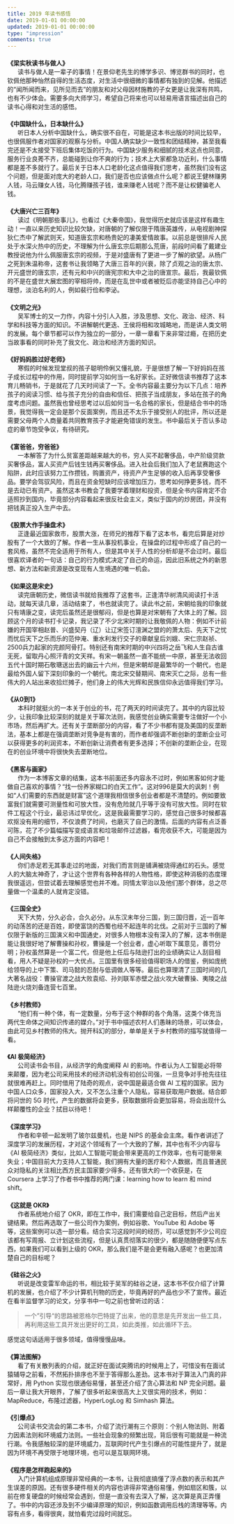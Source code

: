 ```yaml
---
title: 2019 年读书感悟
date: 2019-01-01 00:00:00
updated: 2019-01-01 00:00:00
type: "impression"
comments: true
---
```


<style>
.post-title {
  display: none !important;
}
.posts-expand {
  padding-top: 0px !important;
}
h4{
  margin-bottom: 0px !important;
}
</style>

<h4 id="梁实秋读书与做人">《梁实秋读书与做人》</h4>&nbsp;&nbsp;&nbsp;&nbsp;&nbsp;&nbsp;读书与做人是一辈子的事情！在景仰老先生的博学多识、博览群书的同时，也钦佩他那种怡然自得的生活态度，对生活中很细微的事情都有独到的见解。他描述的“闻所闻而来，见所见而去”的朋友和对父母因材施教的子女更是让我深有共鸣，也有不少体会。需要多向大师学习，希望自己将来也可以轻易用语言描述出自己的读书心得和对生活的感悟。

<h4 id="中国缺什么，日本缺什么">《中国缺什么，日本缺什么》</h4>&nbsp;&nbsp;&nbsp;&nbsp;&nbsp;&nbsp;听日本人分析中国缺什么，确实很不自在，可能是这本书出版的时间比较早，也很佩服作者对国家的观察与分析。中国人确实缺少一致性和团结精神，甚至我看完还是不太接受下班后集体吃饭的行为。中国缺少服务和细腻的技术这点也同意，服务行业良莠不齐，总能碰到让你不爽的行为；技术上大家都急功近利，什么事情都是差不多就行了。最后关于日本人口老龄化这点值得我们思考，虽然我们没有这个问题，但是面对庞大的老龄人口，我们是否也应该做点什么呢？都说王健林赚男人钱，马云赚女人钱，马化腾赚孩子钱，谁来赚老人钱呢？而不是让权健骗老人钱。

<h4 id="大唐兴亡三百年">《大唐兴亡三百年》</h4>&nbsp;&nbsp;&nbsp;&nbsp;&nbsp;&nbsp;读过《明朝那些事儿》，也看过《大秦帝国》，我觉得历史就应该是这样有趣生动！一直以来历史知识比较欠缺，对唐朝的了解仅限于隋唐英雄传，从电视剧神探狄仁杰中了解武则天，知道唐玄宗和杨贵妃的凄美爱情故事。以前总是很排斥人民处于水深火热中的历史，不理解为什么唐玄宗后期那么荒唐，前段时间看了戴建业教授说他为什么佩服唐玄宗的视频，于是对盛唐有了更进一步了解的欲望。从杨广之死到朱温称帝，这套书让我领略了大唐三百年的兴衰，除了贞观之治的唐太宗、开元盛世的唐玄宗，还有元和中兴的唐宪宗和大中之治的唐宣宗。最后，我最钦佩的不是在盛世大展宏图的宰相将帅，而是在乱世中或者被贬后亦能坚持自己心中的理想，淡泊名利的人，例如裴行俭和李泌。

<h4 id="文明之光">《文明之光》</h4>&nbsp;&nbsp;&nbsp;&nbsp;&nbsp;&nbsp;吴军博士的又一力作，内容十分引人入胜，涉及思想、文化、政治、经济、科学和科技等方面的知识。不讲解朝代更迭、王侯将相和攻城略地，而是讲人类文明的发展。每个章节都可以作为独立的一部分，一章一章看下来非常过瘾，在把历史当故事看的同时补充了我文化、政治和经济方面的知识。

<h4 id="好妈妈胜过好老师">《好妈妈胜过好老师》</h4>&nbsp;&nbsp;&nbsp;&nbsp;&nbsp;&nbsp;寒假的时候发现堂叔的孩子聪明伶俐又懂礼貌，于是很想了解一下好妈妈在孩子成长过程中的作用，同时提前学习如何当一名好家长。正好微信读书推荐了这本育儿畅销书，于是就花了几天时间读了一下。全书内容最主要分为以下几点：培养孩子的阅读习惯、给与孩子充分的自由和信任、把孩子当成朋友，多站在孩子的角度考虑问题。虽然我也曾经思考过以后如何当一名合格的家长，但是结合书中的场景，我觉得我一定会是那个反面案例，而且还不太乐于接受别人的批评，所以还是需要父母两个人商量着共同教育孩子才能避免错误的发生。书中最后关于否认多动症的章节饱受争议，有待研究。

<h4 id="富爸爸，穷爸爸">《富爸爸，穷爸爸》</h4>&nbsp;&nbsp;&nbsp;&nbsp;&nbsp;&nbsp;一本解答了为什么贫富差距越来越大的书，穷人买不起奢侈品，中产阶级贷款买奢侈品，富人买资产后钱生钱再买奢侈品。进入社会后我们加入了老鼠赛跑这个陷阱，此时应该努力工作攒钱，购置资产，待资产产生足够的收入后再享受奢侈品。要学会驾驭风险，而且在资金短缺时应该增加压力，思考如何挣更多钱，而不是去动已有资产。虽然这本书教会了我要学着理财和投资，但是全书内容肯定不合适照抄到国内，毕竟部分内容看起来很反社会主义，类似于国内的炒房团，并没有把钱真正投入生产中去。

<h4 id="股票大作手操盘术">《股票大作手操盘术》</h4>&nbsp;&nbsp;&nbsp;&nbsp;&nbsp;&nbsp;正逢最近国家救市，股票大涨，在师兄的推荐下看了这本书，看完后算是对炒股有了一个大致的了解。作者一生从事投机事业，在操盘的过程中形成了自己的一套风格，虽然不完全适用于所有人，但是其中关于人性的分析却是不会过时。最后很喜欢译者的一句话：自己的行为模式决定了自己的命运，因此旧系统之外的新思想、新方法和新资源是改变现有人生境遇的唯一机会。

<h4 id="如果这是宋史">《如果这是宋史》</h4>&nbsp;&nbsp;&nbsp;&nbsp;&nbsp;&nbsp;读完唐朝历史，微信读书就给我推荐了这套书，正逢清华树清风阅读打卡活动，就每天读几章，活动结束了，书也就读完了。读此书之前，宋朝给我的印象就只有靖康之变，读完后虽然还是很郁闷，但是也算是对宋朝有了大体上的了解。回顾这个月的读书打卡记录，我记录了不少北宋时期的让我敬佩的人物：例如不计前嫌的开国宰相赵普、兴盛契丹（辽）让辽宋签订澶渊之盟的的萧太后、先天下之忧而忧后天下之乐而乐的范仲淹、重水利发行交子的章献皇后刘娥、宋仁宗赵祯、2500兵力起家的完颜阿骨打。特别还有南宋时期的中兴四将之岳飞和人生自古谁无死，留取丹心照汗青的文天祥。有宋一朝虽然一直不能统一中原，甚至无法收回五代十国时期石敬瑭送出去的幽云十六州，但是宋朝却是最繁华的一个朝代，也是最给外国人留下深刻印象的一个朝代。南北宋交替期间、南宋灭亡之际，总有一些伟大的人站出来收拾烂摊子，他们身上的伟大光辉和民族信仰永远值得我们学习。

<h4 id="从0到1">《从0到1》</h4>&nbsp;&nbsp;&nbsp;&nbsp;&nbsp;&nbsp;本科时就挺火的一本关于创业的书，花了两天的时间读完了。其中的内容比较少，让我印象比较深刻的就是关于幂次法则，我感觉创业确实需要专注做好一个小市场，然后再扩大。还有关于垄断部分的内容，看了不少书都有提及美国的反垄断法，基本上都是在强调垄断对竞争是有害的，而作者却强调不断创新的垄断企业可以获得更多的利润资本，不断创新让消费者有更多选择；不创新的垄断企业，在现在的创业环境中将很快失去垄断地位。

<h4 id="黑客与画家">《黑客与画家》</h4>&nbsp;&nbsp;&nbsp;&nbsp;&nbsp;&nbsp;作为一本博客文章的结集，这本书前面还多内容永不过时，例如黑客如何才能做自己喜欢的事情？“找一份养家糊口的白天工作”。这对996是莫大的讽刺！例如“人们需要的东西就是财富”这个道理我相信很多创业者都是不清楚的。例如要致富我们就需要可测量性和可放大性，没有危险就几乎等于没有可放大性。同时在软件工程这个行业，最忌讳过早优化，这是我最需要学习的，感觉自己很多时候都喜欢抠没有用的细节，不仅浪费了时间，也磨灭了自己的激情。后面的内容有点泛善可陈，花了不少篇幅描写变成语言和垃圾邮件过滤器，看完收获不大，可能是因为自己不会接触到太多这方面的内容吧！

<h4 id="人间失格">《人间失格》</h4>&nbsp;&nbsp;&nbsp;&nbsp;&nbsp;&nbsp;你们赤足若无其事走过的地面，对我们而言则是铺满被烧得通红的石头。感觉人的大脑太神奇了，才让这个世界有各种各样的人物性格，即使这种消极的态度理我很遥远，但尝试着去理解感觉也并不难。同情太宰治以及他们那个群体，总之尽量做一个温柔的人就肯定没错。

<h4 id="三国全史">《三国全史》</h4>&nbsp;&nbsp;&nbsp;&nbsp;&nbsp;&nbsp;天下大势，分久必合，合久必分。从东汉末年分三国，到三国归晋，近一百年的动荡苦的还是百姓，即使富饶的西蜀也经不起连年的北伐。之前对于三国的了解仅限于新版的三国演义和中国通史，对很多人物根本没有深入的了解，这本书倒是能让我很好地了解曹操和孙权，曹操是一个创业者，虚心听取下属意见，善罚分明；孙权虽然算是一个富二代，但是他上任后与陆逊打出的业绩确实让人刮目相看，用人不疑是孙权的一大优点。三国里有很多经验值得职场人的借鉴，例如庞统给领导的上中下策、司马懿的忍耐与低调做人等等。最后也算理清了三国时间的几大著名战役：曹操官渡之战大败袁绍、孙刘联军赤壁之战火攻大破曹操、夷陵之战陆逊火烧刘备连营七百里。

<h4 id="乡村教师">《乡村教师》</h4>&nbsp;&nbsp;&nbsp;&nbsp;&nbsp;&nbsp;“他们有一种个体，有一定数量，分布于这个种群的各个角落，这类个体充当两代生命体之间知识传递的媒介。”对于书中描述农村人们愚昧的场景，可以体会，由此可见乡村教师的伟大。抛开科幻的部分，单单是关于乡村教师的描写就值得一看。

<h4 id="AI 极简经济">《AI 极简经济》</h4>&nbsp;&nbsp;&nbsp;&nbsp;&nbsp;&nbsp;公司读书会书目，从经济学的角度阐释 AI 的影响。作者认为人工智能必将带来颠覆，因为老公司采用技术的经济动机没有初创公司强，一旦竞争对手抢先往往就很难再赶上。同时借用了陆奇的观点，说中国是最适合做 AI 工程的国家。因为中国人口众多，国家投入大，又不怎么注重个人隐私，容易获取用户数据。结合即将问世的 5G 时代，产生的数据将会更多，获取数据将会更加容易，将会出现什么样颠覆性的企业？拭目以待吧！

<h4 id="深度学习">《深度学习》</h4>&nbsp;&nbsp;&nbsp;&nbsp;&nbsp;&nbsp;作者和辛顿一起发明了玻尔兹曼机，也是 NIPS 的基金会主席。看作者讲述了深度学习的发展历程，才对这个领域有了一个大致的了解，其中也有不少内容与《AI 极简经济》类似，比如人工智能可能会带来更高的工作效率，也有可能带来失业；中国目前大力支持人工智能，我们拥有大量的医疗和个人数据，而且普通民众对隐私的关注相比西方民主国家要少得多。还有很大的一个收获是，在 Coursera 上学习了作者书中推荐的两门课：learning how to learn 和 mind shift。

<h4 id="这就是 OKR">《这就是 OKR》</h4>&nbsp;&nbsp;&nbsp;&nbsp;&nbsp;&nbsp;作者系统地介绍了 OKR，即在工作中，我们需要给自己定目标，然后产出关键结果。然后再选取了一些公司作为案例，例如谷歌、YouTube 和 Adobe 等等，这些案例可以选一部分看。结合实习这段时间的经历，可以感觉到不少公司应该都有写周报、立计划这些流程，但是认真贯彻落实的很少，都是随随便便写点东西，如果我们可以看到上级的 OKR，那么我们是不是会更有融入感呢？也更加清楚自己的目标呢？

<h4 id="硅谷之火">《硅谷之火》</h4>&nbsp;&nbsp;&nbsp;&nbsp;&nbsp;&nbsp;听说是改变雷军命运的书，相比较于吴军的硅谷之谜，这本书不仅介绍了计算机的发展，也介绍了不少计算机刊物的历史，毕竟再好的产品也少不了宣传。最近在看半监督学习的论文，分享书中一句之前也曾听过的话：

> 一个”引导“的思路被恩格尔巴特提了出来，他的意思是先开发出一些工具，再利用这些工具开发出更好的工具，如此类推，如此循环下去。

感觉这句话适用于很多领域，值得慢慢品味。

<h4 id="算法图解">《算法图解》</h4>&nbsp;&nbsp;&nbsp;&nbsp;&nbsp;&nbsp;看了有关散列表的介绍，就正好在面试突腾讯的时候用上了，可惜没有在面试猿辅导之前看，不然拓扑排序也不至于答得那么差劲。这本书对于算法入门真的非常好，用 Python 实现也很通俗易懂，甚至还介绍了贪心算法和 NP 完全问题。最后一章让我大开眼界，了解了很多听起来很高大上又很实用的技术，例如：MapReduce，布隆过滤器，HyperLogLog 和 Simhash 算法。

<h4 id="引爆点">《引爆点》</h4>&nbsp;&nbsp;&nbsp;&nbsp;&nbsp;&nbsp;公司读书交流会的第二本书，介绍了流行潮有三个原则：个别人物法则、附着力因素法则和环境威力法则。一些社会现象的频繁出现，背后很有可能就是一种流行潮。令我感触较深的是环境威力，互联网时代产生引爆点的可能性提升了，就是因为环境不再受限于地理环境，也可以是互联网环境。

<h4 id="程序是怎样跑起来的">《程序是怎样跑起来的》</h4>&nbsp;&nbsp;&nbsp;&nbsp;&nbsp;&nbsp;入门计算机组成原理非常经典的一本书，让我彻底搞懂了浮点数的表示和其产生误差的原因。还有很多硬件相关的内容也讲得非常通俗易懂，例如扇区和簇，以前在修复硬盘的时候经常会遇到，但是一直没有去深入了解，这次算是真正弄懂了。书中的内容还涉及到不少编译原理的知识，例如函数调用后栈的清理等等。内容有点多，看得很爽，就怕看完过段时间就忘。